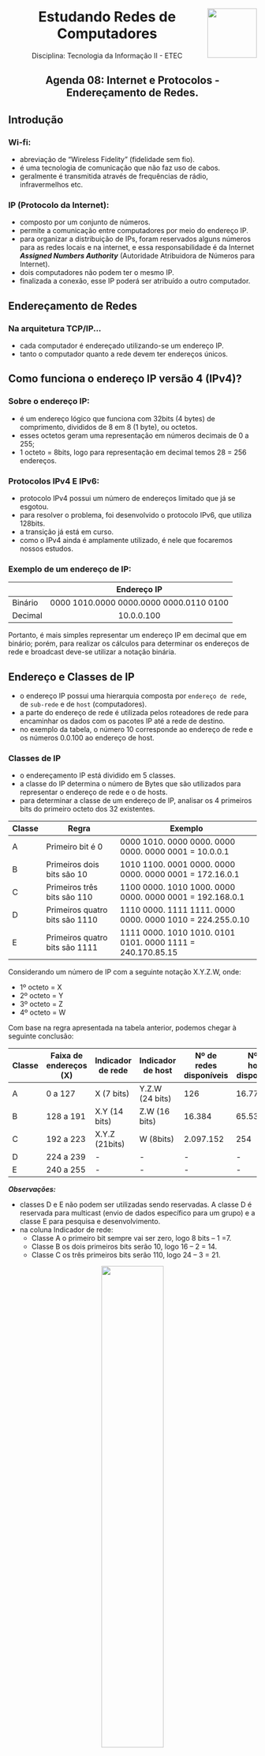 <div align="center">
<a href="https://github.com/monicaquintal" target="_blank"><img align="right" height="100" src="https://www.svgrepo.com/show/204548/wifi-signal-monitor.svg" /></a>
<h1>Estudando Redes de Computadores</h1>
<p>Disciplina: Tecnologia da Informação II - ETEC</p>
</div>

<div id="agenda06" align="center">
<h2>Agenda 08: Internet e Protocolos - Endereçamento de Redes.</h2>
</div>

## Introdução

### Wi-fi:
- abreviação de “Wireless Fidelity” (fidelidade sem fio).
- é uma tecnologia de comunicação que não faz uso de cabos.
- geralmente é transmitida através de frequências de rádio, infravermelhos etc.

### IP (Protocolo da Internet):
- composto por um conjunto de números. 
- permite a comunicação entre computadores por meio do endereço IP.
- para organizar a distribuição de IPs, foram reservados alguns números para as redes locais e na internet, e essa responsabilidade é da Internet ***Assigned Numbers Authority*** (Autoridade Atribuidora de Números para Internet). 
- dois computadores não podem ter o mesmo IP. 
- finalizada a conexão, esse IP poderá ser atribuído a outro computador.

## Endereçamento de Redes

### Na arquitetura TCP/IP...
- cada computador é endereçado utilizando-se um endereço IP.
- tanto o computador quanto a rede devem ter endereços únicos.

## Como funciona o endereço IP versão 4 (IPv4)?

### Sobre o endereço IP:
- é um endereço lógico que funciona com 32bits (4 bytes) de comprimento, divididos de 8 em 8 (1 byte), ou octetos. 
- esses octetos geram uma representação em números decimais de 0 a 255;
- 1 octeto = 8bits, logo para representação em decimal temos 28 = 256 endereços.

### Protocolos IPv4 E IPv6:
- protocolo IPv4 possui um número de endereços limitado que já se esgotou. 
- para resolver o problema, foi desenvolvido o protocolo IPv6, que utiliza 128bits.
- a transição já está em curso.
- como o IPv4 ainda é amplamente utilizado, é nele que focaremos nossos estudos.

### Exemplo de um endereço de IP:

<div align="center">

&#32; | Endereço IP
------|:-------------:
Binário | 0000 1010.0000 0000.0000 0000.0110 0100
Decimal | 10.0.0.100

</div>

Portanto, é mais simples representar um endereço IP em decimal que em binário; porém, para realizar os cálculos para determinar os endereços de rede e broadcast deve-se utilizar a notação binária.

## Endereço e Classes de IP

- o endereço IP possui uma hierarquia composta por `endereço de rede`, de `sub-rede` e de `host` (computadores). 
- a parte do endereço de rede é utilizada pelos roteadores de rede para encaminhar os dados com os pacotes IP até a rede de destino.
- no exemplo da tabela, o número 10 corresponde ao endereço de rede e os números 0.0.100 ao endereço de host.

### Classes de IP

- o endereçamento IP está dividido em 5 classes. 
- a classe do IP determina o número de Bytes que são utilizados para representar o endereço de rede e o de hosts. 
- para determinar a classe de um endereço de IP, analisar os 4 primeiros bits do primeiro octeto dos 32 existentes.

<div align="center">

Classe | Regra | Exemplo
------|---------|--------
A | Primeiro bit é 0 | 0000 1010. 0000 0000. 0000 0000. 0000 0001 = 10.0.0.1
B | Primeiros dois bits são 10 | 1010 1100. 0001 0000. 0000 0000. 0000 0001 = 172.16.0.1
C | Primeiros três bits são 110 | 1100 0000. 1010 1000. 0000 0000. 0000 0001 = 192.168.0.1
D | Primeiros quatro bits são 1110 | 1110 0000. 1111 1111. 0000 0000. 0000 1010 = 224.255.0.10
E | Primeiros quatro bits são 1111 | 1111 0000. 1010 1010. 0101 0101. 0000 1111 = 240.170.85.15

</div>

Considerando um número de IP com a seguinte notação X.Y.Z.W, onde:

- 1º octeto = X
- 2º octeto = Y
- 3º octeto = Z
- 4º octeto = W

Com base na regra apresentada na tabela anterior, podemos chegar à seguinte conclusão:

<div align="center">

Classe | Faixa de endereços (X) | Indicador de rede | Indicador de host | Nº de redes disponíveis | Nº de hosts disponíveis
-------|-------------------------|------------------|-------------------|-------------------------|----------------------
A | 0 a 127 | X (7 bits) | Y.Z.W (24 bits) | 126 | 16.777.214
B | 128 a 191 | X.Y (14 bits) | Z.W (16 bits) | 16.384 | 65.534
C | 192 a 223 | X.Y.Z (21bits) | W (8bits) | 2.097.152 | 254
D | 224 a 239 | - | - | - | -
E | 240 a 255 | - | - | - | -

</div>

***Observações:*** 
- classes D e E não podem ser utilizadas sendo reservadas. A classe D é reservada para multicast (envio de dados específico para um grupo) e a classe E para pesquisa e desenvolvimento.
- na coluna Indicador de rede:
  - Classe A o primeiro bit sempre vai ser zero, logo 8 bits – 1 =7.
  - Classe B os dois primeiros bits serão 10, logo 16 – 2 = 14.
  - Classe C os três primeiros bits serão 110, logo 24 – 3 = 21.

<div align="center">
<img src="./assets/enderecos-rede-host.png" width="50%">
</div><br>

<details><summary><strong>Dados os endereços de IP 30.56.120.240 e 200.123.6.8 você sabe identificar a
classe de cada um deles?</strong></summary>

- pegar o primeiro octeto e converter para um valor binário. 
- no caso do número 30.56.120.240: 
  - o primeiro octeto é o número 30, então 30 (decimal) = 0001 1110 (binário).
  - analisando o primeiro bit à esquerda que é zero, determinamos que o IP pertence à **classe A** de endereços.
- segundo número 200.123.6.8:
  -  convertendo 200 para binário, temos 11001000.
  - como os três primeiros bits são um, um e zero (110) temos um **IP classe C**.
</details>

## Redes Classe A

- utiliza o primeiro octeto para o endereçamento de rede e os três restantes para o endereçamento de host.
- logo, o formato de um número de IP X.Y.Z.W, X corresponde ao endereço de rede e Y.Z.W ao endereço de host.
- a classe A permite somente 126 redes com 16.777.214 hosts. 
  - devido ao grande número de hosts na rede, podemos subdividi-los em sub-redes para poder gerenciar esta rede. 
  - um número elevado de hosts em uma única rede pode levar a alguns problemas como, por exemplo, colisões dentro dessa rede ou um grande
número simultâneo de broadcasts de mensagens, congestionando-a.

> Um `Broadcast` é um tipo de transmissão especial de dados cujo pacote transmitido é recebido por todos os hosts da rede.

- a divisão em sub-redes é feita por meio da utilização de máscaras de sub-redes. 
  - apesar do conceito de classes de IP já definir qual parte do endereço de IP é um endereço de rede e qual é de host, a máscara de sub-rede confirma quantos bits (dos 32) serão utilizados para identificar a rede e quantos para identificar host. 
- podemos dividir uma rede com elevado número de hosts em redes menores (sub-redes), ***facilitando a manutenção, solução de problemas e aumentando o seu desempenho***.
- a máscara de sub-rede determina que o endereço de rede é representado pelo bit 1 e o endereço de host é representado pelo bit 0.

### Exemplo:

<details>
<summary>IP 20.1.0.30, com uma máscara de sub-rede 255.0.0.0.</summary>

- convertendo a máscara de sub-rede para binário:
  - decimal: 255.0.0.0 
  - binário: 1111 1111. 0000 0000. 0000 0000. 0000 0000
- para o IP 20.1.0.30, o primeiro octeto (20) representa rede e os três últimos (1.0.30) endereços representa hosts, de acordo com a máscara de sub-rede utilizada (255.0.0.0).
- logo, o endereço da rede é 20.0.0.0:
  - IP: 20.1.0.30.
  - Binário: `0001 0100`. 0000 0001. 0000 0000. 0001 1110.
  - Decimal: `20`.1.0.30.
</details>

- a máscara de sub-rede padrão para um endereço de IP classe A é 255.0.0.0.
  - assim, os oito primeiros bits (primeiro octeto) representam o endereço de rede e os 24 restantes o endereço de host. 
- em um endereço de IP classe A, para criar uma sub-rede podemos ***utilizar o segundo octeto***. 
  - os dois primeiros octetos representam o endereço de rede e os dois últimos o endereço de host. 
  - como o segundo octeto passa a representar o endereço de rede, a máscara de sub-rede será 255.255.0.0, uma vez que para representar o endereço de rede, os bits têm que obrigatoriamente ser 1.
- considerando a rede 20, podem ser criadas as sub-redes de 20.1, 20.2,20.3 até 20.255:

<div align="center">

Rede 20.0.0.0 | hosts
--------------| -------------------------
Sub-rede 20.1 | 20.1.0.1, 20.1.0.2, 20.1.0.3, 20.1.0.4, 20.1.0.5
Sub-rede 20.2 | 20.2.0.1, 20.2.0.2, 20.2.0.3, 20.2.0.4, 20.2.0.5
Sub-rede 20.3 | 20.3.0.1, 20.3.0.2, 20.3.0.3, 20.3.0.4, 20.3.0.5
Sub-rede 20.230 | 20.230.0.1, 20.230.0.2, 20.230.0.3, 20.230.0.4, 20.230.0.5

</div>

### Você no comando

<details>
<summary>Quantos endereços de host estão disponíveis em cada sub-rede de um IP 20.1.0.1 com uma máscara de sub-rede 255.255.0.0?</summary>

- 2¹⁶ - 2 = 65534.
- como chegamos a esse número? 
  - basta observar a máscara de sub-rede: a máscara é ***255.255.0.0***. 
  - como o número 255 decimal é igual a 1111 1111 em binário, convertendo temos: 1111 1111. 1111 1111. 0000 0000.0000 0000.
  - na máscara de sub-rede o bit 1 representa o endereço de rede e o bit 0 endereço de host; como temos 16 bits 0 (zero) representando os hosts, o número de hosts é 2¹⁶ - 2 = 65534.
  - o primeiro endereço no caso do exemplo 20.1.0.0 é o endereço da rede e não pode ser utilizado. E o último 20.1.255.255 é o endereço de broadcast da rede, e também não pode ser utilizado. Por esse motivo, subtrair duas unidades do cálculo.

</details>

## Redes Classe B

- Uma rede classe B utiliza os dois primeiros octetos para o endereçamento de rede e os dois restantes para o endereçamento de host.
- Logo, em um número de IP X.Y.Z.W, X.Y corresponde ao endereço de rede e Z.W ao endereço de host.
- Uma rede classe B permite 16.384 redes com 65534 hosts cada.
- A máscara de sub-rede padrão para um endereço de IP classe B é 255.255.0.0.

<details>
<summary>Exemplo: considere o IP 140.105.0.76, com uma máscara de sub-rede 255.255.0.0.</summary>

- convertendo a máscara de sub-rede para binário:

decimal | binário
---------|------------
255.255.0.0 | 1111 1111. 1111 1111. 0000 0000. 0000 0000

- no IP 140.105.0.76, os primeiros dois octetos (140.105) representam a rede e os dois últimos (0.76) endereços de hosts, de acordo com a máscara de sub-rede padrão utilizada (255.255.0.0). Logo, o endereço da rede é 140.105.0.0
- os 16 primeiros bits (primeiro e segundo octetos) representam o endereço de rede e os 16 restantes o endereço de host. Nesse exemplo, como foi usada uma máscara padrão nenhuma sub-rede foi criada.
</details>

- Em um endereço de IP classe B, para criar uma sub-rede utilizamos o terceiro octeto.
- Assim, os três primeiros octetos representam o endereço de rede e o último o endereço de host. 
- Como o terceiro octeto passa a representar o endereço de rede, a máscara de sub-rede será 255.255.255.0, uma vez que para representar o endereço de rede os bits têm que obrigatoriamente ser 1.

## Redes de Classe C

- Uma rede classe C utiliza os três primeiros octetos para o endereçamento de rede e último para o endereçamento de host, dessa forma temos, o formato de um número de IP X.Y.Z.W, X.Y.Z corresponde ao endereço de rede e W ao endereço de host.
- Uma rede classe C permite 2.097.152 redes com 254 hosts cada.
- A máscara de sub-rede padrão para um endereço de IP classe C é 255.255.255.0.
- Os 24 primeiros bits (primeiro, segundo e terceiro octetos) representam o endereço de rede e os oito restantes o endereço de host.
- Em um endereço de IP classe C, é possível criar uma sub-rede utilizando o quarto octeto. 

## Endereços Reservados

### Uso especial:

- Endereços de 127.0.0.0 a 127.255.255.255 são reservados para a comunicação com o computador local ou localhost e para teste de loopback.

### Redes Provadas (Internas):

- Classe A: 10.0.0.0 a 10.255.255.255 com máscara de sub-rede 255.0.0.0 (8bits)
- Classe B: 172.16.0.0 a 172.31.255.255 com máscara de sub-rede 255.240.0.0 (12bits)
- Classe C: 192.168.0.0 a 192.168.255.255 com máscara de sub-rede 255.255.0.0 (16bits)

Para isso, faz-se necessária a reserva de endereços de redes privadas pois estes endereços não são usados na internet e, portanto, os roteadores não encaminham os pacotes contendo como destinatários endereços privados, isto é, esses endereços são válidos somente em redes locais de empresas e residências.

<div align="center">

## Configuração de uma rede local com Wi-Fi

</div>

Para realizar a configuração da rede necessitaremos de:

- Roteador sem fio.
- Cabo(s) de rede.
- Computador(es).

O roteador utilizado neste exemplo é um roteador com três antenas destacáveis, dual band (opera tanto em redes Wi-Fi de 2,4 e 5GHz) e com uma porta USB para a ligação de impressoras ou HDs externos.

## 1. Identificando o dispositivo:

<div align="center">
<img src="./assets/leds.png" width="50%">
<br>
<em>Leds indicadores de estado superiores.</em>
</div>

1. Indicador de Ligado/desligado.
2. Rede sem fio de 2,4GHZ ativa.
3. Rede sem fio de 5,0GHz ativa.
4. Computadores ligados à porta LAN (1-4).
5. Conexão de Internet ativa.
6. Impressora ou dispositivo de Armazenamento conectado à porta USB.
7. Indicador de conexão WPS.
    - WPS (Wi-Fi Protected Setup): permite que os usuários conectem dispositivos à rede sem fio sem utilizar as senhas. 
    - É aconselhável deixar a função desabilitada para evitar a invasão de redes sem fio por terceiros não autorizados.

<div align="center">
<img src="./assets/painel-traseiro.png" width="50%">
<br>
<em>Painel traseiro.</em>
</div>

1. Fonte de alimentação
2. Botão liga/desliga
3. Botão de reset
4. Porta USB
5. Porta de conexão com a internet pela Ethernet ou modem DSL
6. Portas de conexão LAN para computadores locais
7. Botão WPS para conexão rápida de dispositivos de rede sem fio.

## 2. Conectando e ligando o roteador:

- conectar a fonte de alimentação no conector número 1.
- ligar o cabo de rede proveniente do modem ou da rede Ethernet na porta número 5 (azul).
- ligar cabo de rede que vai para o computador em qualquer uma das quatro portas identificadas pelo número 6 (amarelo).
- ligar o roteador pelo botão liga/desliga.
-  informações como endereço de rede do roteador (IP), usuário e senha para login, em geral, estão impressas em uma etiqueta na parte inferior do roteador. Caso não estejam, consultar o manual.
- assim que o dispositivo ligar, para efetuar o teste, abrir o prompt de comando (CMD) e digitar: ping numeroIP para ver se o roteador está corretamente conectado.
  - se retornar uma mensagem escrita “Host de destino inacessível” verificar as ligações entre os equipamentos.
  - o `comando ping` testa se a conexão com o host ou servidor de destino está funcionando corretamente. A sintaxe é: ping &lt;endereço ip ou endereço na internet&gt;. Exemplo: ping www.cps.sp.gov.br ou ping 10.0.0.1.

## 3. Configurando o roteador:

- Com o roteador conectado, abra o navegador e digite o endereço IP.
- Insira o nome de usuário e senha constantes na etiqueta/manual do dispositivo.
- Retornará uma tela com as configurações do roteador.

### 4. Configuração da Rede Sem Fio

### 5. Configurações de segurança

---

## Exercitando

<details>
<summary>1. Quantas classes de IP existem? Como identificamos cada uma delas?</summary>

Existem 5 classes de endereços IP: A, B, C, D e E.
Para identificar cada uma delas devemos analisar os primeiros bits do primeiro octeto:
- Classe A: o primeiro bit é zero. (0).
- Classe B: os dois primeiros bits são um e zero (10).
- Classe C: os três primeiros bits são um, um e zero (110).
- Classe D: os quatro primeiros bits são um, um, um e zero (1110).
- Classe E: os quatro primeiros bits são um, um, um e um (1111).
</details>

<details>
<summary>2. Qual é a máscara de sub-rede padrão das classes A, B e C?</summary>

As máscaras de sub rede padrão são:
- Classe A: 255.0.0.0
- Classe B: 255.255.0.0
- Classe C: 255.255.255.0
</details>

<details>
<summary>3. Dado o endereço de IP 10.2.40.1.<br>
a) Qual é a classe de IP?<br>
b) Qual é a máscara de sub-rede padrão?<br>
c) Qual(is) octeto(s) representa(m) o endereço de rede? </summary>

Para o endereço de IP 10.2.40.1:<br>
a) é um endereço de IP Classe A, pois convertendo para binário temos:<br>

Decimal | Binário
--------|----------
10.2.40.1 | 0000 1010. 0000 0010. 0010 1000. 0000 0001

b) a máscara de sub-rede padrão é 255.0.0.0.<br>
c)<br>
Decimal | Binário
--------|-----------
10.2.40.1 0000 1010. 0000 0010. 0010 1000. 0000 0001
</details>

<details>
<summary>4. O que é broadcast?</summary>

Um Broadcast é um tipo de transmissão especial de dados cujo pacote transmitido é recebido por todos os hosts da rede.
</details>

<details>
<summary>5. Quais são as faixas de endereços de IP reservados para redes internas?</summary>

 Os endereços de IP reservados para redes internas são:
- Classe A: 10.0.0.0 a 10.255.255.255 com máscara de sub-rede 255.0.0.0 (8bits).
- Classe B: 172.16.0.0 a 172.31.255.255 com máscara de sub-rede 255.240.0.0 (12bits).
- Classe C: 192.168.0.0 a 192.168.255.255 com máscara de sub-rede 255.255.0.0 (16bits).

</details>

<details>
<summary>6. O que é WPS? É seguro deixá-lo habilitado?</summary>

WPS é um método para facilitar a conexão de dispositivos wireless (sem fio) sem necessidade de inserirmos a senha da rede sem fio. Não é seguro deixar essa função habilitada, já que possui brechas de segurança que permitem a invasão da rede sem fio.
</details>

---

## Atividade

### Cidade Inteligente

<em>"Cidade inteligente (smart city) é um conceito que agrega tecnologias para o acesso democrático do cidadão à Internet, em particular na utilização de serviços públicos de governo eletrônico, permitindo que tais cidadãos participem de forma ativa e colaborativa da municipalidade existente.<br>

Tecnologias e serviços, assim como provas de conceitos, para cidades inteligentes precisam ser desenvolvidas para atender peculiaridades de comunidades específicas. Cidades inteligentes incluem tópicos como acesso metropolitano e sem fio à Internet de banda larga, serviços interativos e colaborativos privados, públicos e governamentais, segurança e privacidade do cidadão e Internet das coisas (Internet of things).<br>

Leia o texto apresentado no componente de Inglês: "Smart Cities: Vision"  https://smartcities.media.mit.edu/<br>

<br>

Vamos a atividade!<br>

Suponha uma empresa que possua e mantenha uma infraestrutura de acesso à Internet sem fio e com fio em várias cidades do Brasil. Essas infraestruturas podem variar de cidade para cidade em termos de velocidade e capilaridade (cobertura).<br>

Você e a sua equipe foram contratados por essa empresa para propor um projeto de cidade inteligente a ser implantado nessa infraestrutura de rede. Vocês têm total liberdade para propor projetos para a utilização de toda essa infraestrutura em pelo menos um dos tópicos mencionados no quadro da equipe.<br>

Os projetos propostos deverão ser sustentados por argumentações que demonstrem de que modo a infraestrutura será utilizada para atingir os objetivos do projeto.<br>

Apresente junto com sua equipe, através da ferramenta Microsoft Whiteboard uma proposta.<br>

ATENÇÃO!<br>
Seu professor tutor enviou através do Correio TEC uma mensagem com o título "Atividade Cidade Inteligente", nesta mensagem contém todas as informações para acesso a ferramenta Microsoft Whiteboard e instruções para a elaboração da proposta.<br>

IMPORTANTE: Mesmo sendo divididos em equipes, a avaliação será individual, de acordo com sua contribuição na proposta do projeto.</em>

--- 

[Voltar à página inicial!](https://github.com/monicaquintal/disciplina_TI_II_ETEC)